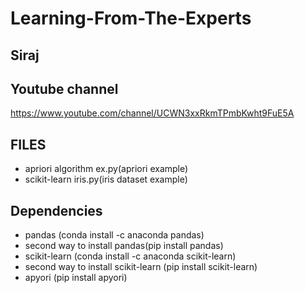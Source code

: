 # Learning-From-The-Experts

## Siraj
## Youtube channel
https://www.youtube.com/channel/UCWN3xxRkmTPmbKwht9FuE5A

## FILES 
<ul>
 <li> apriori algorithm ex.py(apriori example)</li>
 <li> scikit-learn iris.py(iris dataset example) </li>
</ul>


## Dependencies

 <ul>
  <li> pandas (conda install -c anaconda pandas) </li>
  <li> second way to install pandas(pip install pandas) </li>
  <li> scikit-learn (conda install -c anaconda scikit-learn) </li>
  <li> second way to install scikit-learn (pip install scikit-learn) </li>
  <li> apyori (pip install apyori) </li>
</ul>
